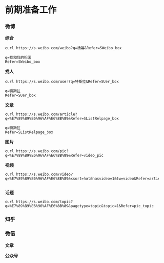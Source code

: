 # 前期准备工作


### 微博

**综合**

```text
curl https://s.weibo.com/weibo?q=杨幂&Refer=SWeibo_box

q=我和我的祖国
Refer=SWeibo_box
```

**找人**

```text
curl https://s.weibo.com/user?q=特斯拉&Refer=SUer_box

q=特斯拉
Refer=SUer_box

```

**文章**

```text
curl https://s.weibo.com/article?q=%E7%89%B9%E6%96%AF%E6%8B%89&Refer=SListRelpage_box

q=特斯拉
Refer=SListRelpage_box
```

**图片**

```text
curl https://s.weibo.com/pic?q=%E7%89%B9%E6%96%AF%E6%8B%89&Refer=video_pic
```

**视频**

```text
curl https://s.weibo.com/video?q=%E7%89%B9%E6%96%AF%E6%8B%89&xsort=hot&hasvideo=1&tw=video&Refer=article_video


```

**话题**

```text
curl https://s.weibo.com/topic?q=%E7%89%B9%E6%96%AF%E6%8B%89&pagetype=topic&topic=1&Refer=pic_topic
```

### 知乎

### 微信

**文章**

**公众号**